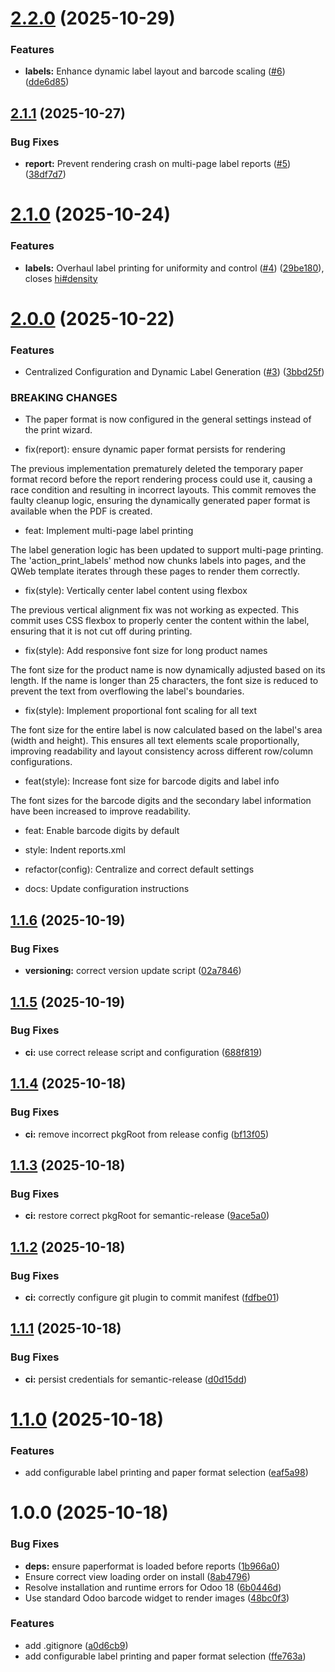 # [2.2.0](https://github.com/seanthw/st_dynamic_product_label_print/compare/v2.1.1...v2.2.0) (2025-10-29)


### Features

* **labels:** Enhance dynamic label layout and barcode scaling ([#6](https://github.com/seanthw/st_dynamic_product_label_print/issues/6)) ([dde6d85](https://github.com/seanthw/st_dynamic_product_label_print/commit/dde6d85aab5d7661a0f16552ae625954a30a3569))

## [2.1.1](https://github.com/seanthw/st_dynamic_product_label_print/compare/v2.1.0...v2.1.1) (2025-10-27)


### Bug Fixes

* **report:** Prevent rendering crash on multi-page label reports ([#5](https://github.com/seanthw/st_dynamic_product_label_print/issues/5)) ([38df7d7](https://github.com/seanthw/st_dynamic_product_label_print/commit/38df7d70056c6e858020d5ff6b4f433c391240c0))

# [2.1.0](https://github.com/seanthw/st_dynamic_product_label_print/compare/v2.0.0...v2.1.0) (2025-10-24)


### Features

* **labels:** Overhaul label printing for uniformity and control ([#4](https://github.com/seanthw/st_dynamic_product_label_print/issues/4)) ([29be180](https://github.com/seanthw/st_dynamic_product_label_print/commit/29be18089d64bd6b2a69c02d5aa11c3a43f209a4)), closes [hi#density](https://github.com/hi/issues/density)

# [2.0.0](https://github.com/seanthw/st_dynamic_product_label_print/compare/v1.1.6...v2.0.0) (2025-10-22)


### Features

* Centralized Configuration and Dynamic Label Generation ([#3](https://github.com/seanthw/st_dynamic_product_label_print/issues/3)) ([3bbd25f](https://github.com/seanthw/st_dynamic_product_label_print/commit/3bbd25ffd29b8870b11f6fc1bb3f94cac1b74af1))


### BREAKING CHANGES

* The paper format is now configured in the general settings instead of the print wizard.

* fix(report): ensure dynamic paper format persists for rendering

The previous implementation prematurely deleted the temporary paper format record before the report rendering process could use it, causing a race condition and resulting in incorrect layouts. This commit removes the faulty cleanup logic, ensuring the dynamically generated paper format is available when the PDF is created.

* feat: Implement multi-page label printing

The label generation logic has been updated to support multi-page printing. The 'action_print_labels' method now chunks labels into pages, and the QWeb template iterates through these pages to render them correctly.

* fix(style): Vertically center label content using flexbox

The previous vertical alignment fix was not working as expected. This commit uses CSS flexbox to properly center the content within the label, ensuring that it is not cut off during printing.

* fix(style): Add responsive font size for long product names

The font size for the product name is now dynamically adjusted based on its length. If the name is longer than 25 characters, the font size is reduced to prevent the text from overflowing the label's boundaries.

* fix(style): Implement proportional font scaling for all text

The font size for the entire label is now calculated based on the label's area (width and height). This ensures all text elements scale proportionally, improving readability and layout consistency across different row/column configurations.

* feat(style): Increase font size for barcode digits and label info

The font sizes for the barcode digits and the secondary label information have been increased to improve readability.

* feat: Enable barcode digits by default

* style: Indent reports.xml

* refactor(config): Centralize and correct default settings

* docs: Update configuration instructions

## [1.1.6](https://github.com/seanthw/st_dynamic_product_label_print/compare/v1.1.5...v1.1.6) (2025-10-19)


### Bug Fixes

* **versioning:** correct version update script ([02a7846](https://github.com/seanthw/st_dynamic_product_label_print/commit/02a784670a228fd9258e1376d933d7043aeb0c1b))

## [1.1.5](https://github.com/seanthw/st_dynamic_product_label_print/compare/v1.1.4...v1.1.5) (2025-10-19)


### Bug Fixes

* **ci:** use correct release script and configuration ([688f819](https://github.com/seanthw/st_dynamic_product_label_print/commit/688f81975e4c5744ac4256db6ba8b93b4ce3e9b6))

## [1.1.4](https://github.com/seanthw/st_dynamic_product_label_print/compare/v1.1.3...v1.1.4) (2025-10-18)


### Bug Fixes

* **ci:** remove incorrect pkgRoot from release config ([bf13f05](https://github.com/seanthw/st_dynamic_product_label_print/commit/bf13f0596c399d2de8fa1c5fad33d53cfb3036ec))

## [1.1.3](https://github.com/seanthw/st_dynamic_product_label_print/compare/v1.1.2...v1.1.3) (2025-10-18)


### Bug Fixes

* **ci:** restore correct pkgRoot for semantic-release ([9ace5a0](https://github.com/seanthw/st_dynamic_product_label_print/commit/9ace5a04fbdb78d0b407f747a72ac51ea2fce548))

## [1.1.2](https://github.com/seanthw/st_dynamic_product_label_print/compare/v1.1.1...v1.1.2) (2025-10-18)


### Bug Fixes

* **ci:** correctly configure git plugin to commit manifest ([fdfbe01](https://github.com/seanthw/st_dynamic_product_label_print/commit/fdfbe0197557f4747ef0bbd70689c8d34414d644))

## [1.1.1](https://github.com/seanthw/st_dynamic_product_label_print/compare/v1.1.0...v1.1.1) (2025-10-18)


### Bug Fixes

* **ci:** persist credentials for semantic-release ([d0d15dd](https://github.com/seanthw/st_dynamic_product_label_print/commit/d0d15dd6b01a2a2b19a4d6ee95d09c7e15618d3b))

# [1.1.0](https://github.com/seanthw/st_dynamic_product_label_print/compare/v1.0.0...v1.1.0) (2025-10-18)


### Features

* add configurable label printing and paper format selection ([eaf5a98](https://github.com/seanthw/st_dynamic_product_label_print/commit/eaf5a9831835162d520a2c2db8cc97cf286cec04))

# 1.0.0 (2025-10-18)


### Bug Fixes

* **deps:** ensure paperformat is loaded before reports ([1b966a0](https://github.com/seanthw/st_dynamic_product_label_print/commit/1b966a0c3ba805fc0fd1c9e713c0c0d753a2ac40))
* Ensure correct view loading order on install ([8ab4796](https://github.com/seanthw/st_dynamic_product_label_print/commit/8ab47960a1eb50fe864d2f55de295f8b2496c94f))
* Resolve installation and runtime errors for Odoo 18 ([6b0446d](https://github.com/seanthw/st_dynamic_product_label_print/commit/6b0446dd98768dbcc131f2be8f988d5f9ea5f14a))
* Use standard Odoo barcode widget to render images ([48bc0f3](https://github.com/seanthw/st_dynamic_product_label_print/commit/48bc0f351a9925256408d2243bec5f83eb5bf9cf))


### Features

* add .gitignore ([a0d6cb9](https://github.com/seanthw/st_dynamic_product_label_print/commit/a0d6cb97888643f2f045b86ef4c5f665eaba6b01))
* add configurable label printing and paper format selection ([ffe763a](https://github.com/seanthw/st_dynamic_product_label_print/commit/ffe763ad62c29bbe88c085c9919757c32338936b))
